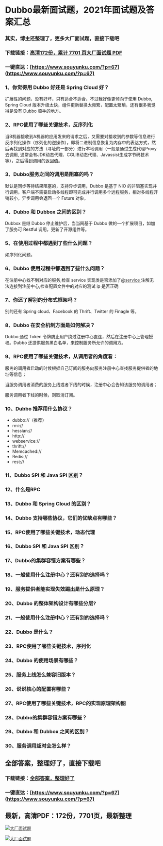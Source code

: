 # Dubbo最新面试题，2021年面试题及答案汇总

### 其实，博主还整理了，更多大厂面试题，直接下载吧

### 下载链接：[高清172份，累计 7701 页大厂面试题  PDF](https://www.souyunku.com/?p=67)

### 一键直达：[https://www.souyunku.com/?p=67](https://www.souyunku.com/?p=67)



### 1、你觉得用 Dubbo 好还是 Spring Cloud 好？

扩展性的问题，没有好坏，只有适合不适合，不过我好像更倾向于使用 Dubbo, Spring Cloud 版本升级太快，组件更新替换太频繁，配置太繁琐，还有很多我觉得是没有 Dubbo 顺手的地方。


### 2、RPC使用了哪些关键技术，反序列化

当B机器接收到A机器的应用发来的请求之后，又需要对接收到的参数等信息进行反序列化操作（序列化的逆操作），即将二进制信息恢复为内存中的表达方式，然后再找到对应的方法（寻址的一部分）进行本地调用（一般是通过生成代理Proxy去调用, 通常会有JDK动态代理、CGLIB动态代理、Javassist生成字节码技术等），之后得到调用的返回值。


### 3、Dubbo服务之间的调用是阻塞的吗？

默认是同步等待结果阻塞的，支持异步调用，Dubbo 是基于 NIO 的非阻塞实现并行调用，客户端不需要启动多线程即可完成并行调用多个远程服务，相对多线程开销较小，异步调用会返回一个 Future 对象。


### 4、Dubbo 和 Dubbox 之间的区别？

Dubbox 是继 Dubbo 停止维护后，当当网基于 Dubbo 做的一个扩展项目，如加了服务可 Restful 调用，更新了开源组件等。


### 5、在使用过程中都遇到了些什么问题？

如序列化问题。


### 6、Dubbo 使用过程中都遇到了些什么问题？

在注册中心找不到对应的服务,检查 service 实现类是否添加了[@service ](/service ) 注解无法连接到注册中心,检查配置文件中的对应的测试 ip 是否正确


### 7、你还了解别的分布式框架吗？

别的还有 Spring cloud、Facebook 的 Thrift、Twitter 的 Finagle 等。


### 8、Dubbo 在安全机制方面是如何解决？

Dubbo 通过 Token 令牌防止用户绕过注册中心直连，然后在注册中心上管理授权。Dubbo 还提供服务黑白名单，来控制服务所允许的调用方。


### 9、RPC使用了哪些关键技术，从调用者的角度看：

服务的调用者启动的时候根据自己订阅的服务向服务注册中心查找服务提供者的地址等信息；

当服务调用者消费的服务上线或者下线的时候，注册中心会告知该服务的调用者；

服务调用者下线的时候，则取消订阅。


### 10、Dubbo 推荐用什么协议？

- dubbo://（推荐）
- rmi://
- hessian://
- http://
- webservice://
- thrift://
- Memcached://
- Redis://
- rest://


### 11、Dubbo SPI 和 Java SPI 区别？
### 12、什么是RPC
### 13、Dubbo 和 Spring Cloud 的区别？
### 14、Dubbo 支持哪些协议，它们的优缺点有哪些？
### 15、RPC使用了哪些关键技术，动态代理
### 16、Dubbo SPI 和 Java SPI 区别？
### 17、Dubbo的集群容错方案有哪些？
### 18、一般使用什么注册中心？还有别的选择吗？
### 19、服务提供者能实现失效踢出是什么原理？
### 20、Dubbo 的整体架构设计有哪些分层?
### 21、一般使用什么注册中心？还有别的选择吗？
### 22、Dubbo 是什么？
### 23、RPC使用了哪些关键技术，序列化
### 24、Dubbo 的使用场景有哪些？
### 25、服务上线怎么兼容旧版本？
### 26、说说核心的配置有哪些？
### 27、RPC使用了哪些关键技术，RPC的实现原理架构图
### 28、Dubbo的集群容错方案有哪些？
### 29、Dubbo 和 Dubbox 之间的区别？
### 30、服务调用超时会怎么样？




## 全部答案，整理好了，直接下载吧

### 下载链接：[全部答案，整理好了](https://www.souyunku.com/?p=67)

### 一键直达：[https://www.souyunku.com/?p=67](https://www.souyunku.com/?p=67)


## 最新，高清PDF：172份，7701页，最新整理

[![大厂面试题](https://www.souyunku.com/wp-content/uploads/weixin/mst.png "架构师专栏")](https://www.souyunku.com/wp-content/uploads/weixin/githup-weixin.png "架构师专栏")

[![大厂面试题](https://www.souyunku.com/wp-content/uploads/weixin/githup-weixin.png "架构师专栏")](https://www.souyunku.com/wp-content/uploads/weixin/githup-weixin.png "架构师专栏")
